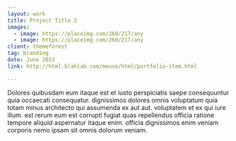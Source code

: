 ```yaml
---
layout: work
title: Project Title 2
images:
  - image: https://placeimg.com/260/217/any
  - image: https://placeimg.com/260/217/any
client: themeforest
tag: branding
date: June 2013
link: http://html.blahlab.com/meuse/html/portfolio-item.html

---
```


Dolores quibusdam eum itaque est et iusto perspiciatis saepe consequuntur quia occaecati consequatur. dignissimos dolores omnis voluptatum quia totam minus architecto qui assumenda ex aut aut. voluptatem et ex qui iure illum. est rerum eum est corrupti fugiat quas repellendus officia ratione tempore aliquid aspernatur itaque enim. officia dignissimos enim veniam corporis nemo ipsam sit omnis dolorum veniam.